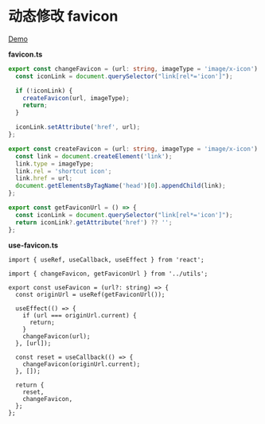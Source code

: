# 动态修改 favicon

[Demo](https://stackblitz.com/edit/dynamic-favicon?file=src%2Futils%2Ffavicon.ts,src%2FApp.tsx,src%2Fhooks%2Fuse-favicon.ts&terminal=dev)

**favicon.ts**
```ts
export const changeFavicon = (url: string, imageType = 'image/x-icon') => {
  const iconLink = document.querySelector("link[rel*='icon']");

  if (!iconLink) {
    createFavicon(url, imageType);
    return;
  }

  iconLink.setAttribute('href', url);
};

export const createFavicon = (url: string, imageType = 'image/x-icon') => {
  const link = document.createElement('link');
  link.type = imageType;
  link.rel = 'shortcut icon';
  link.href = url;
  document.getElementsByTagName('head')[0].appendChild(link);
};

export const getFaviconUrl = () => {
  const iconLink = document.querySelector("link[rel*='icon']");
  return iconLink?.getAttribute('href') ?? '';
};
```

**use-favicon.ts**
```tsx
import { useRef, useCallback, useEffect } from 'react';

import { changeFavicon, getFaviconUrl } from '../utils';

export const useFavicon = (url?: string) => {
  const originUrl = useRef(getFaviconUrl());

  useEffect(() => {
    if (url === originUrl.current) {
      return;
    }
    changeFavicon(url);
  }, [url]);

  const reset = useCallback(() => {
    changeFavicon(originUrl.current);
  }, []);

  return {
    reset,
    changeFavicon,
  };
};
```